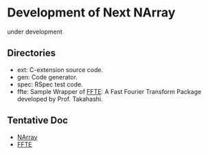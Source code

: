 # Development of Next NArray
under development

## Directories
* ext: C-extension source code.
* gen: Code generator.
* spec: RSpec test code.
* ffte: Sample Wrapper of [FFTE](http://www.ffte.jp/): A Fast Fourier Transform Package
  developed by Prof. Takahashi.

## Tentative Doc
* [NArray](http://masa16.github.io/narray-devel/narray/frames.html)
* [FFTE](http://masa16.github.io/narray-devel/ffte/frames.html)
